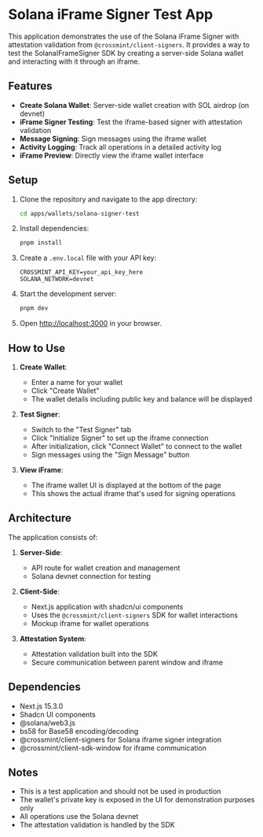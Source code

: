 # Solana iFrame Signer Test App

This application demonstrates the use of the Solana iFrame Signer with attestation validation from `@crossmint/client-signers`. It provides a way to test the SolanaIFrameSigner SDK by creating a server-side Solana wallet and interacting with it through an iframe.

## Features

- **Create Solana Wallet**: Server-side wallet creation with SOL airdrop (on devnet)
- **iFrame Signer Testing**: Test the iframe-based signer with attestation validation
- **Message Signing**: Sign messages using the iframe wallet
- **Activity Logging**: Track all operations in a detailed activity log
- **iFrame Preview**: Directly view the iframe wallet interface

## Setup

1. Clone the repository and navigate to the app directory:
   ```bash
   cd apps/wallets/solana-signer-test
   ```

2. Install dependencies:
   ```bash
   pnpm install
   ```

3. Create a `.env.local` file with your API key:
   ```
   CROSSMINT_API_KEY=your_api_key_here
   SOLANA_NETWORK=devnet
   ```

4. Start the development server:
   ```bash
   pnpm dev
   ```

5. Open [http://localhost:3000](http://localhost:3000) in your browser.

## How to Use

1. **Create Wallet**:
   - Enter a name for your wallet
   - Click "Create Wallet"
   - The wallet details including public key and balance will be displayed

2. **Test Signer**:
   - Switch to the "Test Signer" tab
   - Click "Initialize Signer" to set up the iframe connection
   - After initialization, click "Connect Wallet" to connect to the wallet
   - Sign messages using the "Sign Message" button

3. **View iFrame**:
   - The iframe wallet UI is displayed at the bottom of the page
   - This shows the actual iframe that's used for signing operations

## Architecture

The application consists of:

1. **Server-Side**:
   - API route for wallet creation and management
   - Solana devnet connection for testing

2. **Client-Side**:
   - Next.js application with shadcn/ui components
   - Uses the `@crossmint/client-signers` SDK for wallet interactions
   - Mockup iframe for wallet operations

3. **Attestation System**:
   - Attestation validation built into the SDK
   - Secure communication between parent window and iframe

## Dependencies

- Next.js 15.3.0
- Shadcn UI components
- @solana/web3.js
- bs58 for Base58 encoding/decoding
- @crossmint/client-signers for Solana iframe signer integration
- @crossmint/client-sdk-window for iframe communication

## Notes

- This is a test application and should not be used in production
- The wallet's private key is exposed in the UI for demonstration purposes only
- All operations use the Solana devnet
- The attestation validation is handled by the SDK
